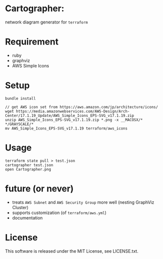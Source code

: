 # Cartographer:

network diagram generator for `terraform`

# Requirement

- ruby
- graphviz
- AWS Simple Icons

# Setup

```shell-session
bundle install

// get AWS icon set from https://aws.amazon.com/jp/architecture/icons/
wget https://media.amazonwebservices.com/AWS-Design/Arch-Center/17.1.19_Update/AWS_Simple_Icons_EPS-SVG_v17.1.19.zip
unzip AWS_Simple_Icons_EPS-SVG_v17.1.19.zip *.png -x __MACOSX/* */GRAYSCALE/*
mv AWS_Simple_Icons_EPS-SVG_v17.1.19 terraform/aws_icons
```

# Usage

```shell-session
terraform state pull > test.json
cartographer test.json
open Cartographer.png
```


# future (or never)

- treats `AWS Subnet` and `AWS Security Group` more well (nesting GraphViz Cluster)
- supports customization (of `terraform/aws.yml`)
- documentation

# License

This software is released under the MIT License, see LICENSE.txt.
